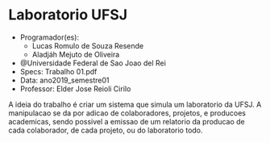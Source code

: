 # Laboratorio UFSJ

- Programador(es): 
    - Lucas Romulo de Souza Resende
    - Aladjáh Mejuto de Oliveira
- @Universidade Federal de Sao Joao del Rei
- Specs: Trabalho 01.pdf
- Data: ano2019_semestre01
- Professor: Elder Jose Reioli Cirilo



A ideia do trabalho é criar um sistema que simula um laboratorio da UFSJ.
A manipulacao se da por adicao de colaboradores, projetos, e producoes academicas,
  sendo possivel a emissao de um relatorio da producao de cada colaborador,
  de cada projeto, ou do laboratorio todo. 

